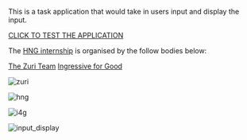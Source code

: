 This is a task application that would take in users input and display the input.

[CLICK TO TEST THE APPLICATION](https://appetize.io/app/g2c92hae5r997dywcwna10ypdr)

The [HNG internship](https://hng.tech) is organised by the follow bodies below:

[The Zuri Team](https://internship.zuri.team)
[Ingressive for Good](https://ingressive.org)

![zuri](https://user-images.githubusercontent.com/80979473/130098092-c39a097a-24a9-4cb9-b49d-c9a908cf9b0a.png)

![hng](https://user-images.githubusercontent.com/80979473/130097209-2c556bb0-ebd1-466f-8620-c6c106a6ab25.png)



![i4g](https://user-images.githubusercontent.com/80979473/130098027-7af4fb57-4c77-4e19-81e5-60a5f8de98cf.jpg)


![input_display](https://user-images.githubusercontent.com/80979473/130100260-693e7a51-6793-4970-8561-3af42c018c12.gif)